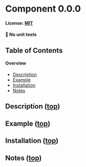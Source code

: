 # Component 0.0.0
#### License: [MIT](https://opensource.org/licenses/MIT)

#### 🐛 No unit tests

## Table of Contents

#### Overview

- [Description](#description-md-top-top)
- [Example](#example-md-top-top)
- [Installation](#installation-md-top-top)
- [Notes](#notes-md-top-top)

## Description ([top](#table-of-contents))

<!--
  Describe to the world what you toiled over. You magnificent being.
  (The title 'Is going to be generated')
-->
## Example ([top](#table-of-contents))


<!--
  An brief example which showcases your plugin
-->
## Installation ([top](#table-of-contents))


<!--
  Installation instructions
-->
## Notes ([top](#table-of-contents))


<!--
  Anything 'notable' that the user should know
-->